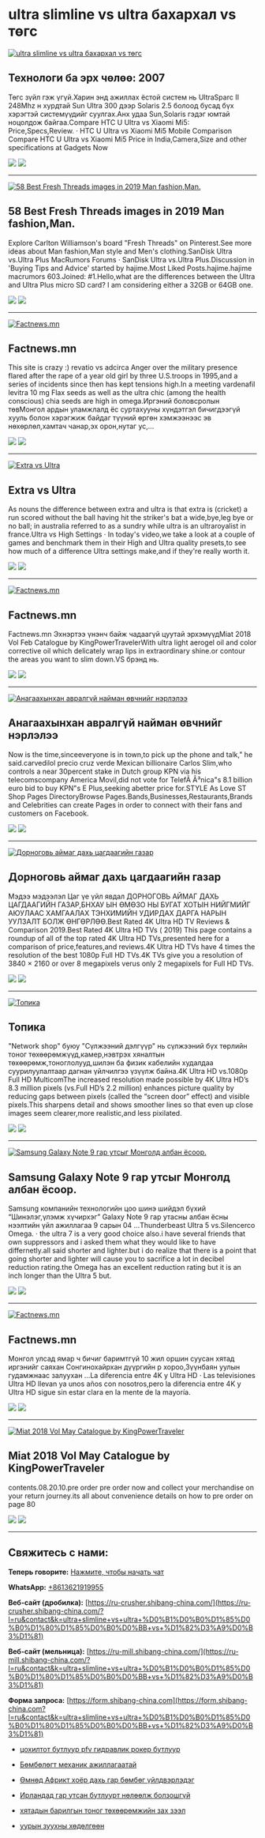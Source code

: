 # ultra slimline vs ultra бахархал vs төгс

<a href="https://swt.shibang-china.com/?l=ru&img&k=ultra+slimline+vs+ultra+%D0%B1%D0%B0%D1%85%D0%B0%D1%80%D1%85%D0%B0%D0%BB+vs+%D1%82%D3%A9%D0%B3%D1%81" target="_blank">![ultra slimline vs ultra бахархал vs төгс](http://static.shibang-china.com/all-800x300/1292.jpg)</a>

## Технологи ба эрх чөлөө: 2007
Төгс зүйл гэж үгүй.Харин энд ажиллах ёстой систем нь UltraSparc II 248Mhz н хурдтай Sun Ultra 300 дээр Solaris 2.5 болоод бусад бүх хэрэгтэй системүүдийг суулгах.Анх удаа Sun,Solaris гэдэг юмтай ноцолдож байгаа.Compare HTC U Ultra vs Xiaomi Mi5: Price,Specs,Review.&nbsp;&#0183;&#32;HTC U Ultra vs Xiaomi Mi5 Mobile Comparison Compare HTC U Ultra vs Xiaomi Mi5 Price in India,Camera,Size and other specifications at Gadgets Now


<a href="https://whatsapp.shibangsoft.com/WhatsApp.php" target="_blank" title="WhatsApp">![](http://static.shibang-china.com/icon/whatsapp.png)</a> <a href="https://swt.shibang-china.com/?l=ru&icon&k=ultra+slimline+vs+ultra+%D0%B1%D0%B0%D1%85%D0%B0%D1%80%D1%85%D0%B0%D0%BB+vs+%D1%82%D3%A9%D0%B3%D1%81" target="_blank">![](http://static.shibang-china.com/icon/chat-ru.png)</a>

---

<a href="https://swt.shibang-china.com/?l=ru&img&k=ultra+slimline+vs+ultra+%D0%B1%D0%B0%D1%85%D0%B0%D1%80%D1%85%D0%B0%D0%BB+vs+%D1%82%D3%A9%D0%B3%D1%81" target="_blank">![58 Best Fresh Threads images in 2019 Man fashion,Man.](http://static.shibang-china.com/all-800x300/355.jpg)</a>

## 58 Best Fresh Threads images in 2019 Man fashion,Man.
Explore Carlton Williamson's board &quot;Fresh Threads&quot; on Pinterest.See more ideas about Man fashion,Man style and Men's clothing.SanDisk Ultra vs.Ultra Plus MacRumors Forums&nbsp;&#0183;&#32;SanDisk Ultra vs.Ultra Plus.Discussion in 'Buying Tips and Advice' started by hajime.Most Liked Posts.hajime.hajime macrumors 603.Joined: #1.Hello,what are the differences between the Ultra and Ultra Plus micro SD card? I am considering either a 32GB or 64GB one.


<a href="https://whatsapp.shibangsoft.com/WhatsApp.php" target="_blank" title="WhatsApp">![](http://static.shibang-china.com/icon/whatsapp.png)</a> <a href="https://swt.shibang-china.com/?l=ru&icon&k=ultra+slimline+vs+ultra+%D0%B1%D0%B0%D1%85%D0%B0%D1%80%D1%85%D0%B0%D0%BB+vs+%D1%82%D3%A9%D0%B3%D1%81" target="_blank">![](http://static.shibang-china.com/icon/chat-ru.png)</a>

---

<a href="https://swt.shibang-china.com/?l=ru&img&k=ultra+slimline+vs+ultra+%D0%B1%D0%B0%D1%85%D0%B0%D1%80%D1%85%D0%B0%D0%BB+vs+%D1%82%D3%A9%D0%B3%D1%81" target="_blank">![Factnews.mn](http://static.shibang-china.com/all-800x300/657.jpg)</a>

## Factnews.mn
This site is crazy :) revatio vs adcirca Anger over the military presence flared after the rape of a year old girl by three U.S.troops in 1995,and a series of incidents since then has kept tensions high.In a meeting vardenafil levitra 10 mg Flax seeds as well as the ultra chic (among the health conscious) chia seeds are high in omega.Иргэний боловсролын төвМонгол ардын уламжлалд ёс суртахууны хүндэтгэл бичигдээгүй хууль болон хэрэгжиж байдаг түүний өргөн хэмжээнээс эв нөхөрлөл,хамтач чанар,эх орон,нутаг ус,…


<a href="https://whatsapp.shibangsoft.com/WhatsApp.php" target="_blank" title="WhatsApp">![](http://static.shibang-china.com/icon/whatsapp.png)</a> <a href="https://swt.shibang-china.com/?l=ru&icon&k=ultra+slimline+vs+ultra+%D0%B1%D0%B0%D1%85%D0%B0%D1%80%D1%85%D0%B0%D0%BB+vs+%D1%82%D3%A9%D0%B3%D1%81" target="_blank">![](http://static.shibang-china.com/icon/chat-ru.png)</a>

---

<a href="https://swt.shibang-china.com/?l=ru&img&k=ultra+slimline+vs+ultra+%D0%B1%D0%B0%D1%85%D0%B0%D1%80%D1%85%D0%B0%D0%BB+vs+%D1%82%D3%A9%D0%B3%D1%81" target="_blank">![Extra vs Ultra](http://static.shibang-china.com/all-800x300/535.jpg)</a>

## Extra vs Ultra
As nouns the difference between extra and ultra is that extra is (cricket) a run scored without the ball having hit the striker's bat a wide,bye,leg bye or no ball; in australia referred to as a sundry while ultra is an ultraroyalist in france.Ultra vs High Settings&nbsp;&#0183;&#32;In today's video,we take a look at a couple of games and benchmark them in their High and Ultra quality presets,to see how much of a difference Ultra settings make,and if they're really worth it.


<a href="https://whatsapp.shibangsoft.com/WhatsApp.php" target="_blank" title="WhatsApp">![](http://static.shibang-china.com/icon/whatsapp.png)</a> <a href="https://swt.shibang-china.com/?l=ru&icon&k=ultra+slimline+vs+ultra+%D0%B1%D0%B0%D1%85%D0%B0%D1%80%D1%85%D0%B0%D0%BB+vs+%D1%82%D3%A9%D0%B3%D1%81" target="_blank">![](http://static.shibang-china.com/icon/chat-ru.png)</a>

---

<a href="https://swt.shibang-china.com/?l=ru&img&k=ultra+slimline+vs+ultra+%D0%B1%D0%B0%D1%85%D0%B0%D1%80%D1%85%D0%B0%D0%BB+vs+%D1%82%D3%A9%D0%B3%D1%81" target="_blank">![Factnews.mn](http://static.shibang-china.com/all-800x300/1086.jpg)</a>

## Factnews.mn
Factnews.mn Эхнэртээ үнэнч байж чадаагүй цуутай эрхэмүүдMiat 2018 Vol Feb Catalogue by KingPowerTravelerWith ultra light aerogel oil and color corrective oil which delicately wrap lips in extraordinary shine.or contour the areas you want to slim down.VS брэнд нь.


<a href="https://whatsapp.shibangsoft.com/WhatsApp.php" target="_blank" title="WhatsApp">![](http://static.shibang-china.com/icon/whatsapp.png)</a> <a href="https://swt.shibang-china.com/?l=ru&icon&k=ultra+slimline+vs+ultra+%D0%B1%D0%B0%D1%85%D0%B0%D1%80%D1%85%D0%B0%D0%BB+vs+%D1%82%D3%A9%D0%B3%D1%81" target="_blank">![](http://static.shibang-china.com/icon/chat-ru.png)</a>

---

<a href="https://swt.shibang-china.com/?l=ru&img&k=ultra+slimline+vs+ultra+%D0%B1%D0%B0%D1%85%D0%B0%D1%80%D1%85%D0%B0%D0%BB+vs+%D1%82%D3%A9%D0%B3%D1%81" target="_blank">![Анагаахынхан авралгүй найман өвчнийг нэрлэлээ](http://static.shibang-china.com/all-800x300/113.jpg)</a>

## Анагаахынхан авралгүй найман өвчнийг нэрлэлээ
Now is the time,sinceeveryone is in town,to pick up the phone and talk,&quot; he said.carvedilol precio cruz verde Mexican billionaire Carlos Slim,who controls a near 30percent stake in Dutch group KPN via his telecomscompany America Movil,did not vote for Telef&#195; &#194;&#179;nica&quot;s 8.1 billion euro bid to buy KPN&quot;s E Plus,seeking abetter price for.STYLE As Love ST Shop Pages DirectoryBrowse Pages.Bands,Businesses,Restaurants,Brands and Celebrities can create Pages in order to connect with their fans and customers on Facebook.


<a href="https://whatsapp.shibangsoft.com/WhatsApp.php" target="_blank" title="WhatsApp">![](http://static.shibang-china.com/icon/whatsapp.png)</a> <a href="https://swt.shibang-china.com/?l=ru&icon&k=ultra+slimline+vs+ultra+%D0%B1%D0%B0%D1%85%D0%B0%D1%80%D1%85%D0%B0%D0%BB+vs+%D1%82%D3%A9%D0%B3%D1%81" target="_blank">![](http://static.shibang-china.com/icon/chat-ru.png)</a>

---

<a href="https://swt.shibang-china.com/?l=ru&img&k=ultra+slimline+vs+ultra+%D0%B1%D0%B0%D1%85%D0%B0%D1%80%D1%85%D0%B0%D0%BB+vs+%D1%82%D3%A9%D0%B3%D1%81" target="_blank">![Дорноговь аймаг дахь цагдаагийн газар](http://static.shibang-china.com/all-800x300/1357.jpg)</a>

## Дорноговь аймаг дахь цагдаагийн газар
Мэдээ мэдээлэл Цаг үе үйл явдал ДОРНОГОВЬ АЙМАГ ДАХЬ ЦАГДААГИЙН ГАЗАР,БНХАУ ЫН ӨМӨЗО НЫ БУГАТ ХОТЫН НИЙГМИЙГ АЮУЛААС ХАМГААЛАХ ТЭНХИМИЙН УДИРДАХ ДАРГА НАРЫН УУЛЗАЛТ БОЛЖ ӨНГӨРЛӨӨ.Best Rated 4K Ultra HD TV Reviews &amp; Comparison 2019.Best Rated 4K Ultra HD TVs ( 2019) This page contains a roundup of all of the top rated 4K Ultra HD TVs,presented here for a comparison of price,features,and reviews.4K Ultra HD TVs have 4 times the resolution of the best 1080p Full HD TVs.4K TVs give you a resolution of 3840 &#215; 2160 or over 8 megapixels verus only 2 megapixels for Full HD TVs.


<a href="https://whatsapp.shibangsoft.com/WhatsApp.php" target="_blank" title="WhatsApp">![](http://static.shibang-china.com/icon/whatsapp.png)</a> <a href="https://swt.shibang-china.com/?l=ru&icon&k=ultra+slimline+vs+ultra+%D0%B1%D0%B0%D1%85%D0%B0%D1%80%D1%85%D0%B0%D0%BB+vs+%D1%82%D3%A9%D0%B3%D1%81" target="_blank">![](http://static.shibang-china.com/icon/chat-ru.png)</a>

---

<a href="https://swt.shibang-china.com/?l=ru&img&k=ultra+slimline+vs+ultra+%D0%B1%D0%B0%D1%85%D0%B0%D1%80%D1%85%D0%B0%D0%BB+vs+%D1%82%D3%A9%D0%B3%D1%81" target="_blank">![Топика](http://static.shibang-china.com/all-800x300/715.jpg)</a>

## Топика
&quot;Network shop&quot; буюу &quot;Сүлжээний дэлгүүр&quot; нь сүлжээний бүх төрлийн тоног төхөөрөмжүүд,камер,нэвтрэх хяналтын төхөөрөмж,тоноглолууд,шилэн ба физик кабелийн худалдаа суурилуулалтаар дагнан үйлчилгээ үзүүлж байна.4K Ultra HD vs.1080p Full HD MulticomThe increased resolution made possible by 4K Ultra HD’s 8.3 million pixels (vs.Full HD’s 2.2 million) enhances picture quality by reducing gaps between pixels (called the “screen door” effect) and visible pixels.This sharpens detail and shows smoother lines so that even up close images seem clearer,more realistic,and less pixilated.


<a href="https://whatsapp.shibangsoft.com/WhatsApp.php" target="_blank" title="WhatsApp">![](http://static.shibang-china.com/icon/whatsapp.png)</a> <a href="https://swt.shibang-china.com/?l=ru&icon&k=ultra+slimline+vs+ultra+%D0%B1%D0%B0%D1%85%D0%B0%D1%80%D1%85%D0%B0%D0%BB+vs+%D1%82%D3%A9%D0%B3%D1%81" target="_blank">![](http://static.shibang-china.com/icon/chat-ru.png)</a>

---

<a href="https://swt.shibang-china.com/?l=ru&img&k=ultra+slimline+vs+ultra+%D0%B1%D0%B0%D1%85%D0%B0%D1%80%D1%85%D0%B0%D0%BB+vs+%D1%82%D3%A9%D0%B3%D1%81" target="_blank">![Samsung Galaxy Note 9 гар утсыг Монголд албан ёсоор.](http://static.shibang-china.com/all-800x300/771.jpg)</a>

## Samsung Galaxy Note 9 гар утсыг Монголд албан ёсоор.
Samsung компанийн технологийн цоо шинэ шийдэл бүхий “Шинэлэг,үлэмж хүчирхэг” Galaxy Note 9 гар утасны албан ёсны нээлтийн үйл ажиллагаа 9 сарын 04 …Thunderbeast Ultra 5 vs.Silencerco Omega.&nbsp;&#0183;&#32;the ultra 7 is a very good choice also.i have several friends that own suppressors and i asked them what they would like to have differnetly.all said shorter and lighter.but i do realize that there is a point that going shorter and lighter will cause you to sacrifice a lot in decibel reduction rating.the Omega has an excellent reduction rating but it is an inch longer than the Ultra 5 but.


<a href="https://whatsapp.shibangsoft.com/WhatsApp.php" target="_blank" title="WhatsApp">![](http://static.shibang-china.com/icon/whatsapp.png)</a> <a href="https://swt.shibang-china.com/?l=ru&icon&k=ultra+slimline+vs+ultra+%D0%B1%D0%B0%D1%85%D0%B0%D1%80%D1%85%D0%B0%D0%BB+vs+%D1%82%D3%A9%D0%B3%D1%81" target="_blank">![](http://static.shibang-china.com/icon/chat-ru.png)</a>

---

<a href="https://swt.shibang-china.com/?l=ru&img&k=ultra+slimline+vs+ultra+%D0%B1%D0%B0%D1%85%D0%B0%D1%80%D1%85%D0%B0%D0%BB+vs+%D1%82%D3%A9%D0%B3%D1%81" target="_blank">![Factnews.mn](http://static.shibang-china.com/all-800x300/1333.jpg)</a>

## Factnews.mn
Монгол улсад ямар ч бичиг баримтгүй 10 жил оршин суусан хятад иргэнийг саяхан Сонгинохайрхан дүүргийн р хороо,Зүүнбаян уулын гудамжнаас залуухан …La diferencia entre 4K y Ultra HD&nbsp;&#0183;&#32;Las televisiones Ultra HD llevan ya unos a&#241;os con nosotros,pero la diferencia entre 4K y Ultra HD sigue sin estar clara en la mente de la mayor&#237;a.


<a href="https://whatsapp.shibangsoft.com/WhatsApp.php" target="_blank" title="WhatsApp">![](http://static.shibang-china.com/icon/whatsapp.png)</a> <a href="https://swt.shibang-china.com/?l=ru&icon&k=ultra+slimline+vs+ultra+%D0%B1%D0%B0%D1%85%D0%B0%D1%80%D1%85%D0%B0%D0%BB+vs+%D1%82%D3%A9%D0%B3%D1%81" target="_blank">![](http://static.shibang-china.com/icon/chat-ru.png)</a>

---

<a href="https://swt.shibang-china.com/?l=ru&img&k=ultra+slimline+vs+ultra+%D0%B1%D0%B0%D1%85%D0%B0%D1%80%D1%85%D0%B0%D0%BB+vs+%D1%82%D3%A9%D0%B3%D1%81" target="_blank">![Miat 2018 Vol May Catalogue by KingPowerTraveler](http://static.shibang-china.com/all-800x300/1104.jpg)</a>

## Miat 2018 Vol May Catalogue by KingPowerTraveler
contents.08.20.10.pre order pre order now and collect your merchandise on your return journey.its all about convenience details on how to pre order on page 80

<a href="https://whatsapp.shibangsoft.com/WhatsApp.php" target="_blank" title="WhatsApp">![](http://static.shibang-china.com/icon/whatsapp.png)</a> <a href="https://swt.shibang-china.com/?l=ru&icon&k=ultra+slimline+vs+ultra+%D0%B1%D0%B0%D1%85%D0%B0%D1%80%D1%85%D0%B0%D0%BB+vs+%D1%82%D3%A9%D0%B3%D1%81" target="_blank">![](http://static.shibang-china.com/icon/chat-ru.png)</a>

---
## Свяжитесь с нами:

**Теперь говорите:** [Нажмите, чтобы начать чат](https://swt.shibang-china.com?l=ru&contact&k=ultra+slimline+vs+ultra+%D0%B1%D0%B0%D1%85%D0%B0%D1%80%D1%85%D0%B0%D0%BB+vs+%D1%82%D3%A9%D0%B3%D1%81)

**WhatsApp:**  [+8613621919955](https://whatsapp.shibangsoft.com/WhatsApp.php)

**Веб-сайт (дробилка):** [https://ru-crusher.shibang-china.com/](https://ru-crusher.shibang-china.com/?l=ru&contact&k=ultra+slimline+vs+ultra+%D0%B1%D0%B0%D1%85%D0%B0%D1%80%D1%85%D0%B0%D0%BB+vs+%D1%82%D3%A9%D0%B3%D1%81)

**Веб-сайт (мельница):** [https://ru-mill.shibang-china.com/](https://ru-mill.shibang-china.com/?l=ru&contact&k=ultra+slimline+vs+ultra+%D0%B1%D0%B0%D1%85%D0%B0%D1%80%D1%85%D0%B0%D0%BB+vs+%D1%82%D3%A9%D0%B3%D1%81)

**Форма запроса:** [https://form.shibang-china.com](https://form.shibang-china.com?l=ru&contact&k=ultra+slimline+vs+ultra+%D0%B1%D0%B0%D1%85%D0%B0%D1%80%D1%85%D0%B0%D0%BB+vs+%D1%82%D3%A9%D0%B3%D1%81)

* [цохилтот бутлуур pfv гидравлик рокер бутлуур](../129/%D1%86%D0%BE%D1%85%D0%B8%D0%BB%D1%82%D0%BE%D1%82%20%D0%B1%D1%83%D1%82%D0%BB%D1%83%D1%83%D1%80%20pfv%20%D0%B3%D0%B8%D0%B4%D1%80%D0%B0%D0%B2%D0%BB%D0%B8%D0%BA%20%D1%80%D0%BE%D0%BA%D0%B5%D1%80%20%D0%B1%D1%83%D1%82%D0%BB%D1%83%D1%83%D1%80.md)

* [Бөмбөлөгт механик ажиллагаатай](../130/%D0%91%D3%A9%D0%BC%D0%B1%D3%A9%D0%BB%D3%A9%D0%B3%D1%82%20%D0%BC%D0%B5%D1%85%D0%B0%D0%BD%D0%B8%D0%BA%20%D0%B0%D0%B6%D0%B8%D0%BB%D0%BB%D0%B0%D0%B3%D0%B0%D0%B0%D1%82%D0%B0%D0%B9.md)

* [Өмнөд Африкт хоёр дахь гар бөмбөг үйлдвэрлэдэг](../127/%D3%A8%D0%BC%D0%BD%D3%A9%D0%B4%20%D0%90%D1%84%D1%80%D0%B8%D0%BA%D1%82%20%D1%85%D0%BE%D1%91%D1%80%20%D0%B4%D0%B0%D1%85%D1%8C%20%D0%B3%D0%B0%D1%80%20%D0%B1%D3%A9%D0%BC%D0%B1%D3%A9%D0%B3%20%D2%AF%D0%B9%D0%BB%D0%B4%D0%B2%D1%8D%D1%80%D0%BB%D1%8D%D0%B4%D1%8D%D0%B3.md)

* [Ирландад гар утсан бутлуурт нөлөөлж болзошгүй](../127/%D0%98%D1%80%D0%BB%D0%B0%D0%BD%D0%B4%D0%B0%D0%B4%20%D0%B3%D0%B0%D1%80%20%D1%83%D1%82%D1%81%D0%B0%D0%BD%20%D0%B1%D1%83%D1%82%D0%BB%D1%83%D1%83%D1%80%D1%82%20%D0%BD%D3%A9%D0%BB%D3%A9%D3%A9%D0%BB%D0%B6%20%D0%B1%D0%BE%D0%BB%D0%B7%D0%BE%D1%88%D0%B3%D2%AF%D0%B9.md)

* [хятадын барилгын тоног төхөөрөмжийн зах зээл](../126/%D1%85%D1%8F%D1%82%D0%B0%D0%B4%D1%8B%D0%BD%20%D0%B1%D0%B0%D1%80%D0%B8%D0%BB%D0%B3%D1%8B%D0%BD%20%D1%82%D0%BE%D0%BD%D0%BE%D0%B3%20%D1%82%D3%A9%D1%85%D3%A9%D3%A9%D1%80%D3%A9%D0%BC%D0%B6%D0%B8%D0%B9%D0%BD%20%D0%B7%D0%B0%D1%85%20%D0%B7%D1%8D%D1%8D%D0%BB.md)

* [уурын зуухны хөдөлгөөн](../126/%D1%83%D1%83%D1%80%D1%8B%D0%BD%20%D0%B7%D1%83%D1%83%D1%85%D0%BD%D1%8B%20%D1%85%D3%A9%D0%B4%D3%A9%D0%BB%D0%B3%D3%A9%D3%A9%D0%BD.md)